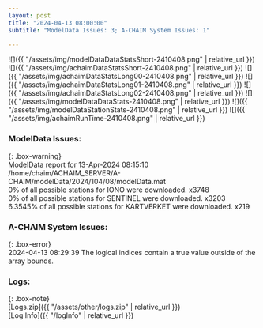 ```yaml
---
layout: post
title: "2024-04-13 08:00:00"
subtitle: "ModelData Issues: 3; A-CHAIM System Issues: 1"

---
```


![]({{ "/assets/img/modelDataDataStatsShort-2410408.png" | relative_url }})
![]({{ "/assets/img/achaimDataStatsShort-2410408.png" | relative_url }})
![]({{ "/assets/img/achaimDataStatsLong00-2410408.png" | relative_url }})
![]({{ "/assets/img/achaimDataStatsLong01-2410408.png" | relative_url }})
![]({{ "/assets/img/achaimDataStatsLong02-2410408.png" | relative_url }})
![]({{ "/assets/img/modelDataDataStats-2410408.png" | relative_url }})
![]({{ "/assets/img/modelDataStationStats-2410408.png" | relative_url }})
![]({{ "/assets/img/achaimRunTime-2410408.png" | relative_url }})


### ModelData Issues:  
  
{: .box-warning}  
 ModelData report for 13-Apr-2024 08:15:10   
 /home/chaim/ACHAIM_SERVER/A-CHAIM/modelData/2024/104/08/modelData.mat   
 0% of all possible stations for IONO were downloaded. x3748   
 0% of all possible stations for SENTINEL were downloaded. x3203   
 6.3545% of all possible stations for KARTVERKET were downloaded. x219   
  
### A-CHAIM System Issues:  
  
{: .box-error}  
2024-04-13 08:29:39 The logical indices contain a true value outside of the array bounds.  

### Logs:  
  
{: .box-note}  
[Logs.zip]({{ "/assets/other/logs.zip" | relative_url }})  
[Log Info]({{ "/logInfo" | relative_url }})  
